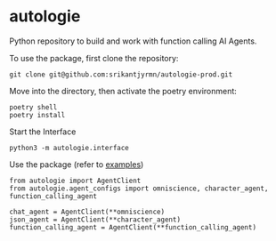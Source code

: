 # autologie

Python repository to build and work with function calling AI Agents.

To use the package, first clone the repository:
```
git clone git@github.com:srikantjyrmn/autologie-prod.git
```

Move into the directory, then activate the poetry environment:
```
poetry shell
poetry install
```

Start the Interface
```
python3 -m autologie.interface
```

Use the package (refer to [examples](examples/test_agent_client.ipynb))
```
from autologie import AgentClient
from autologie.agent_configs import omniscience, character_agent, function_calling_agent

chat_agent = AgentClient(**omniscience)
json_agent = AgentClient(**character_agent)
function_calling_agent = AgentClient(**function_calling_agent)
```
